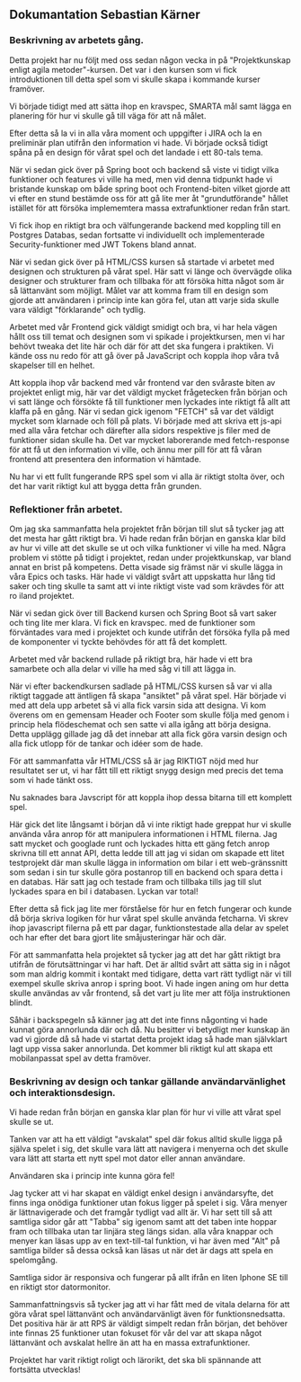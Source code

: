## Dokumantation Sebastian Kärner

### Beskrivning av arbetets gång.

Detta projekt har nu följt med oss sedan någon vecka in på "Projektkunskap enligt agila metoder"-kursen.
Det var i den kursen som vi fick introduktionen till detta spel som vi skulle skapa i kommande kurser framöver.

Vi började tidigt med att sätta ihop en kravspec, SMARTA mål samt lägga en planering för hur vi skulle gå till väga för
att nå målet.

Efter detta så la vi in alla våra moment och uppgifter i JIRA och la en preliminär plan utifrån den information vi hade.
Vi började också tidigt spåna på en design för vårat spel och det landade i ett 80-tals tema.

När vi sedan gick över på Spring boot och backend så viste vi tidigt vilka funktioner och features vi ville ha med, men
vid denna tidpunkt hade vi bristande kunskap om både spring boot och Frontend-biten vilket gjorde att vi efter en stund
bestämde oss för att gå
lite mer åt "grundutförande" hållet istället för att försöka implememtera massa extrafunktioner redan från start.

Vi fick ihop en riktigt bra och välfungerande backend med koppling till en Postgres Databas, sedan fortsatte vi
individuellt och implementerade Security-funktioner med JWT Tokens bland annat.

När vi sedan gick över på HTML/CSS kursen så startade vi arbetet med designen och strukturen på vårat spel. Här satt vi
länge och övervägde olika designer och strukturer fram och tillbaka för att försöka hitta något som är så lättanvänt som
möjligt.
Målet var att komma fram till en design som gjorde att användaren i princip inte kan göra fel, utan att varje sida
skulle vara väldigt "förklarande" och tydlig.

Arbetet med vår Frontend gick väldigt smidigt och bra, vi har hela vägen hållt oss till temat och designen som vi
spikade i projektkursen, men vi har behövt tweaka det lite här och där för att det ska fungera i praktiken. Vi kände oss
nu redo för att gå över på JavaScript och koppla ihop våra två skapelser till en helhet.

Att koppla ihop vår backend med vår frontend var den svåraste biten av projektet enligt mig, här var det väldigt mycket
frågetecken från början och vi satt länge och försökte få till funktioner men lyckades inte riktigt få allt att klaffa
på en gång.
När vi sedan gick igenom "FETCH" så var det väldigt mycket som klarnade och föll på plats. Vi började med att skriva ett
js-api med alla våra fetchar och därefter alla sidors respektive js filer med de funktioner sidan skulle ha.
Det var mycket laborerande med fetch-response för att få ut den information vi ville, och ännu mer pill för att få våran
frontend att presentera den information vi hämtade.

Nu har vi ett fullt fungerande RPS spel som vi alla är riktigt stolta över, och det har varit riktigt kul att bygga
detta från grunden.

### Reflektioner från arbetet.

Om jag ska sammanfatta hela projektet från början till slut så tycker jag att det mesta har gått riktigt bra.
Vi hade redan från början en ganska klar bild av hur vi ville att det skulle se ut och vilka funktioner vi ville ha med.
Några problem vi stötte på tidigt i projektet, redan under projektkunskap, var bland annat en brist på kompetens. Detta
visade sig främst när vi skulle lägga in våra Epics och tasks.
Här hade vi väldigt svårt att uppskatta hur lång tid saker och ting skulle ta samt att vi inte riktigt viste vad som
krävdes för att ro iland projektet.

När vi sedan gick över till Backend kursen och Spring Boot så vart saker och ting lite mer klara. Vi fick en kravspec.
med de funktioner som förväntades vara med i projektet och kunde utifrån det försöka fylla på med de komponenter vi
tyckte behövdes för att få det komplett.

Arbetet med vår backend rullade på riktigt bra, här hade vi ett bra samarbete och alla delar vi ville ha med såg vi till
att lägga in.

När vi efter backendkursen sadlade på HTML/CSS kursen så var vi alla riktigt taggade att äntligen få skapa "ansiktet" på
vårat spel. Här började vi med att dela upp arbetet så vi alla fick varsin sida att designa.
Vi kom överens om en gemensam Header och Footer som skulle följa med genom i princip hela flödeschemat och sen satte vi
alla igång att börja designa.
Detta upplägg gillade jag då det innebar att alla fick göra varsin design och alla fick utlopp för de tankar och idéer
som de hade.

För att sammanfatta vår HTML/CSS så är jag RIKTIGT nöjd med hur resultatet ser ut, vi har fått till ett riktigt snygg
design med precis det tema som vi hade tänkt oss.

Nu saknades bara Javscript för att koppla ihop dessa bitarna till ett komplett spel.

Här gick det lite långsamt i början då vi inte riktigt hade greppat hur vi skulle använda våra anrop för att manipulera
informationen i HTML filerna.
Jag satt mycket och googlade runt och lyckades hitta ett gäng fetch anrop skrivna till ett annat API, detta ledde till
att jag vi sidan om skapade ett litet testprojekt där man skulle lägga in information om bilar i ett web-gränssnitt som
sedan i sin tur skulle göra postanrop till en backend och spara detta i en databas.
Här satt jag och testade fram och tillbaka tills jag till slut lyckades spara en bil i databasen. Lyckan var total!

Efter detta så fick jag lite mer förståelse för hur en fetch fungerar och kunde då börja skriva logiken för hur vårat
spel skulle använda fetcharna.
Vi skrev ihop javascript filerna på ett par dagar, funktionstestade alla delar av spelet och har efter det bara gjort
lite småjusteringar här och där.

För att sammanfatta hela projektet så tycker jag att det har gått riktigt bra utifrån de förutsättningar vi har haft.
Det är alltid svårt att sätta sig in i något som man aldrig kommit i kontakt med tidigare, detta vart rätt tydligt när
vi till exempel skulle skriva anrop i spring boot. Vi hade ingen aning om hur detta skulle användas av vår frontend, så
det vart ju lite mer att följa instruktionen blindt.

Såhär i backspegeln så känner jag att det inte finns någonting vi hade kunnat göra annorlunda där och då. Nu besitter vi
betydligt mer kunskap än vad vi gjorde då så hade vi startat detta projekt idag så hade man självklart lagt upp vissa
saker annorlunda. Det kommer bli riktigt kul att skapa ett mobilanpassat spel av detta framöver.

### Beskrivning av design och tankar gällande användarvänlighet och interaktionsdesign.

Vi hade redan från början en ganska klar plan för hur vi ville att vårat spel skulle se ut.

Tanken var att ha ett väldigt "avskalat" spel där fokus alltid skulle ligga på själva spelet i sig, det skulle vara lätt
att navigera i menyerna och det skulle vara lätt att starta ett nytt spel mot dator eller annan användare.

Användaren ska i princip inte kunna göra fel!

Jag tycker att vi har skapat en väldigt enkel design i användarsyfte, det finns inga onödiga funktioner utan fokus
ligger på spelet i sig. Våra menyer är lättnavigerade och det framgår tydligt vad allt är.
Vi har sett till så att samtliga sidor går att "Tabba" sig igenom samt att det taben inte hoppar fram och tillbaka utan
tar linjära steg längs sidan.
alla våra knappar och menyer kan läsas upp av en text-till-tal funktion, vi har även med "Alt" på samtliga bilder så
dessa också kan läsas ut när det är dags att spela en spelomgång.

Samtliga sidor är responsiva och fungerar på allt ifrån en liten Iphone SE till en riktigt stor datormonitor.

Sammanfattningsvis så tycker jag att vi har fått med de vitala delarna för att göra vårat spel lättanvänt och
användarvänligt även för funktionsnedsatta.
Det positiva här är att RPS är väldigt simpelt redan från början, det behöver inte finnas 25 funktioner utan fokuset för
vår del var att skapa något lättanvänt och avskalat hellre än att ha en massa extrafunktioner.

Projektet har varit riktigt roligt och lärorikt, det ska bli spännande att fortsätta utvecklas!
